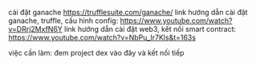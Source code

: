 cài đặt ganache https://trufflesuite.com/ganache/
link hướng dẫn cài đặt ganache, truffle, cấu hình config: https://www.youtube.com/watch?v=DRrj2MxfN6Y
link hướng dẫn cài đặt web3, kết nối smart contract: https://www.youtube.com/watch?v=NbPu_Ir7Kls&t=163s

việc cần làm: đem project dex vào đây và kết nối tiếp